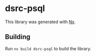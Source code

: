 # dsrc-psql

This library was generated with [Nx](https://nx.dev).

## Building

Run `nx build dsrc-psql` to build the library.
